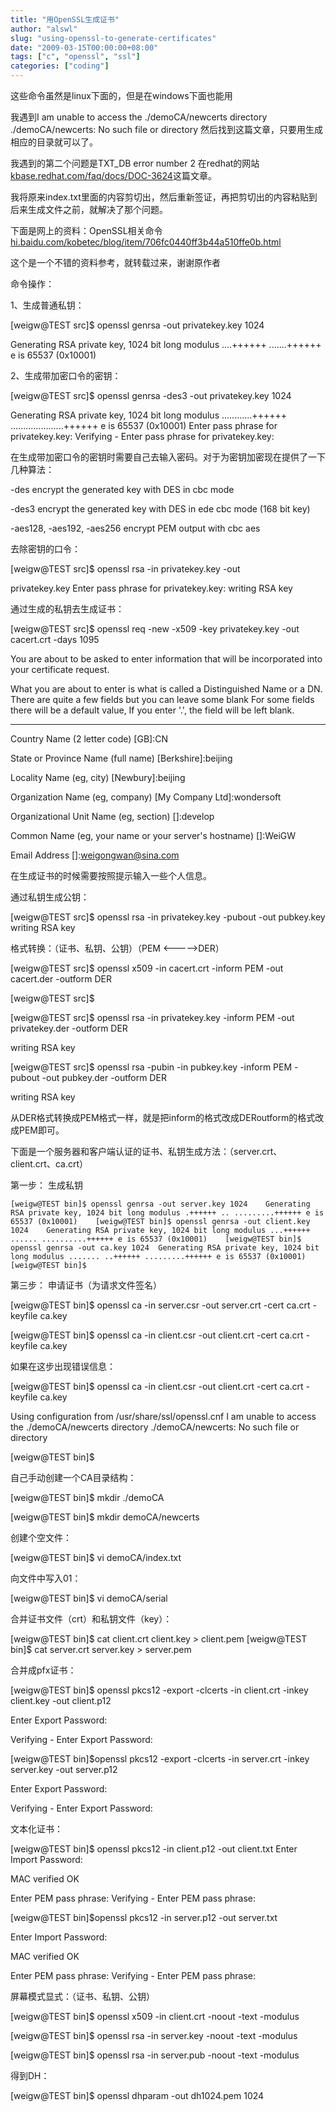 ```yaml
---
title: "用OpenSSL生成证书"
author: "alswl"
slug: "using-openssl-to-generate-certificates"
date: "2009-03-15T00:00:00+08:00"
tags: ["c", "openssl", "ssl"]
categories: ["coding"]
---
```


这些命令虽然是linux下面的，但是在windows下面也能用

我遇到I am unable to access the ./demoCA/newcerts directory ./demoCA/newcerts: No
such file or directory 然后找到这篇文章，只要用生成相应的目录就可以了。

我遇到的第二个问题是TXT_DB error number 2 在redhat的网站[kbase.redhat.com/faq/docs/DOC-3624](http://kbase.redhat.com/faq/docs/DOC-3624)这篇文章。

我将原来index.txt里面的内容剪切出，然后重新签证，再把剪切出的内容粘贴到后来生成文件之前，就解决了那个问题。

下面是网上的资料：OpenSSL相关命令[hi.baidu.com/kobetec/blog/item/706fc0440ff3b44a510ffe0b.html](http://hi.baidu.com/kobetec/blog/item/706fc0440ff3b44a510ffe0b.html)

这个是一个不错的资料参考，就转载过来，谢谢原作者

命令操作：

1、生成普通私钥：

[weigw@TEST src]$ openssl genrsa -out privatekey.key 1024

Generating RSA private key, 1024 bit long modulus ....++++++ .......++++++ e
is 65537 (0x10001)


2、生成带加密口令的密钥：



[weigw@TEST src]$ openssl genrsa -des3 -out privatekey.key 1024

Generating RSA private key, 1024 bit long modulus ............++++++
.....................++++++ e is 65537 (0x10001) Enter pass phrase for
privatekey.key: Verifying - Enter pass phrase for privatekey.key:



在生成带加密口令的密钥时需要自己去输入密码。对于为密钥加密现在提供了一下几种算法：

-des encrypt the generated key with DES in cbc mode

-des3 encrypt the generated key with DES in ede cbc mode (168 bit key)

-aes128, -aes192, -aes256 encrypt PEM output with cbc aes


去除密钥的口令：

[weigw@TEST src]$ openssl rsa -in privatekey.key -out

privatekey.key Enter pass phrase for privatekey.key: writing RSA key



通过生成的私钥去生成证书：



[weigw@TEST src]$ openssl req -new -x509 -key privatekey.key -out cacert.crt
-days 1095

You are about to be asked to enter information that will be incorporated into
your certificate request.

What you are about to enter is what is called a Distinguished Name or a DN.
There are quite a few fields but you can leave some blank For some fields
there will be a default value, If you enter '.', the field will be left blank.

-----

Country Name (2 letter code) [GB]:CN

State or Province Name (full name) [Berkshire]:beijing

Locality Name (eg, city) [Newbury]:beijing

Organization Name (eg, company) [My Company Ltd]:wondersoft

Organizational Unit Name (eg, section) []:develop

Common Name (eg, your name or your server's hostname) []:WeiGW

Email Address []:weigongwan@sina.com

在生成证书的时候需要按照提示输入一些个人信息。


通过私钥生成公钥：



[weigw@TEST src]$ openssl rsa -in privatekey.key -pubout -out pubkey.key
writing RSA key


格式转换：（证书、私钥、公钥）（PEM <----->DER）



[weigw@TEST src]$ openssl x509 -in cacert.crt -inform PEM -out cacert.der
-outform DER

[weigw@TEST src]$



[weigw@TEST src]$ openssl rsa -in privatekey.key -inform PEM -out
privatekey.der -outform DER

writing RSA key



[weigw@TEST src]$ openssl rsa -pubin -in pubkey.key -inform PEM -pubout -out
pubkey.der -outform DER

writing RSA key


从DER格式转换成PEM格式一样，就是把inform的格式改成DERoutform的格式改成PEM即可。



下面是一个服务器和客户端认证的证书、私钥生成方法：（server.crt、client.crt、ca.crt）


第一步： 生成私钥


    [weigw@TEST bin]$ openssl genrsa -out server.key 1024    Generating RSA private key, 1024 bit long modulus .++++++ .. .........++++++ e is 65537 (0x10001)    [weigw@TEST bin]$ openssl genrsa -out client.key 1024    Generating RSA private key, 1024 bit long modulus ...++++++ ...... ..........++++++ e is 65537 (0x10001)    [weigw@TEST bin]$ openssl genrsa -out ca.key 1024  Generating RSA private key, 1024 bit long modulus ....... ..++++++ .........++++++ e is 65537 (0x10001)    [weigw@TEST bin]$

第三步： 申请证书（为请求文件签名）

[weigw@TEST bin]$ openssl ca -in server.csr -out server.crt -cert ca.crt
-keyfile ca.key

[weigw@TEST bin]$ openssl ca -in client.csr -out client.crt -cert ca.crt
-keyfile ca.key


如果在这步出现错误信息：



[weigw@TEST bin]$ openssl ca -in client.csr -out client.crt -cert ca.crt
-keyfile ca.key

Using configuration from /usr/share/ssl/openssl.cnf I am unable to access the
./demoCA/newcerts directory ./demoCA/newcerts: No such file or directory

[weigw@TEST bin]$


自己手动创建一个CA目录结构：

[weigw@TEST bin]$ mkdir ./demoCA

[weigw@TEST bin]$ mkdir demoCA/newcerts

创建个空文件：

[weigw@TEST bin]$ vi demoCA/index.txt

向文件中写入01：

[weigw@TEST bin]$ vi demoCA/serial


合并证书文件（crt）和私钥文件（key）：



[weigw@TEST bin]$ cat client.crt client.key > client.pem [weigw@TEST bin]$ cat
server.crt server.key > server.pem


合并成pfx证书：



[weigw@TEST bin]$ openssl pkcs12 -export -clcerts -in client.crt -inkey
client.key -out client.p12

Enter Export Password:

Verifying - Enter Export Password:

[weigw@TEST bin]$openssl pkcs12 -export -clcerts -in server.crt -inkey
server.key -out server.p12

Enter Export Password:

Verifying - Enter Export Password:


文本化证书：



[weigw@TEST bin]$ openssl pkcs12 -in client.p12 -out client.txt Enter Import
Password:

MAC verified OK

Enter PEM pass phrase: Verifying - Enter PEM pass phrase:

[weigw@TEST bin]$openssl pkcs12 -in server.p12 -out server.txt

Enter Import Password:

MAC verified OK

Enter PEM pass phrase: Verifying - Enter PEM pass phrase:


屏幕模式显式：（证书、私钥、公钥）



[weigw@TEST bin]$ openssl x509 -in client.crt -noout -text -modulus

[weigw@TEST bin]$ openssl rsa -in server.key -noout -text -modulus

[weigw@TEST bin]$ openssl rsa -in server.pub -noout -text -modulus


得到DH：



[weigw@TEST bin]$ openssl dhparam -out dh1024.pem 1024

  

